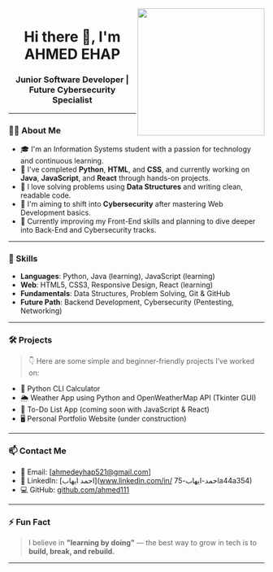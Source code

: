 
<img width="250" align="right" src="https://c.tenor.com/_DOBjnGspYAAAAAM/code-coding.gif">

<h1 align="center">Hi there 👋, I'm AHMED EHAP</h1>
<h3 align="center">Junior Software Developer | Future Cybersecurity Specialist</h3>

---

### 👨‍💻 About Me

- 🎓 I'm an Information Systems student with a passion for technology and continuous learning.  
- 🧠 I've completed **Python**, **HTML**, and **CSS**, and currently working on **Java**, **JavaScript**, and **React** through hands-on projects.  
- 🧩 I love solving problems using **Data Structures** and writing clean, readable code.  
- 🔐 I'm aiming to shift into **Cybersecurity** after mastering Web Development basics.  
- 🌱 Currently improving my Front-End skills and planning to dive deeper into Back-End and Cybersecurity tracks.

---

### 🚀 Skills

- **Languages**: Python, Java (learning), JavaScript (learning)
- **Web**: HTML5, CSS3, Responsive Design, React (learning)
- **Fundamentals**: Data Structures, Problem Solving, Git & GitHub
- **Future Path**: Backend Development, Cybersecurity (Pentesting, Networking)

---

### 🛠️ Projects

> 👇 Here are some simple and beginner-friendly projects I’ve worked on:

- 🧮 Python CLI Calculator  
- 🌦️ Weather App using Python and OpenWeatherMap API (Tkinter GUI)  
- 📝 To-Do List App (coming soon with JavaScript & React)  
- 🖥️ Personal Portfolio Website (under construction)

---

### 📫 Contact Me

- 📧 Email: [ahmedeyhap521@gmail.com]   
- 💼 LinkedIn: [احمد ايهاب](www.linkedin.com/in/ احمد-ايهاب-75a44a354)   
- 💻 GitHub: [github.com/ahmed111](https://github.com/ahmed111)  

---

### ⚡ Fun Fact

> I believe in **"learning by doing"** — the best way to grow in tech is to **build, break, and rebuild.**

---


